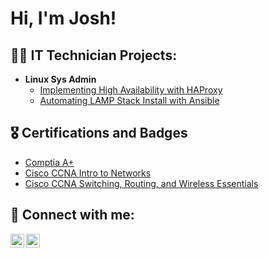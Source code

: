 <h1>Hi, I'm Josh! 

<h2>👨‍💻 IT Technician Projects:</h2>

- <b>Linux Sys Admin </b>
  - [Implementing High Availability with HAProxy](https://github.com/joshmadakor1/Algorithms-Practice)
  - [Automating LAMP Stack Install with Ansible](https://github.com/JoshHerzuk/Ansible-Lab/tree/main)


<h2>🎖️ Certifications and Badges</h2>
 
- [Comptia A+](https://www.credly.com/badges/1ad033d6-188d-4a55-9f60-8595776ab6fc/public_url)
- [Cisco CCNA Intro to Networks](https://www.credly.com/badges/2a9d8e80-932a-487a-b973-900c0a299ff9/public_url)
- [Cisco CCNA Switching, Routing, and Wireless Essentials](https://www.credly.com/badges/5ccc0a0a-0931-4aa3-b185-04a9c8de323c/public_url)

<h2> 🤳 Connect with me:</h2>

[<img align="left" alt="JoshMadakor | YouTube" width="22px" src="https://cdn.jsdelivr.net/npm/simple-icons@v3/icons/youtube.svg" />][youtube]
[<img align="left" alt="JoshMadakor | LinkedIn" width="22px" src="https://cdn.jsdelivr.net/npm/simple-icons@v3/icons/linkedin.svg" />][linkedin]

[youtube]: https://www.youtube.com/joshherzuk
[linkedin]: https://linkedin.com/in/joshua-herzuk

<!--
**joshmadakor1/joshmadakor1** is a ✨ _special_ ✨ repository because its `README.md` (this file) appears on your GitHub profile.

Here are some ideas to get you started:

- 🔭 I’m currently working on ...
- 🌱 I’m currently learning ...
- 👯 I’m looking to collaborate on ...
- 🤔 I’m looking for help with ...
- 💬 Ask me about ...
- 📫 How to reach me: ...
- 😄 Pronouns: ...
- ⚡ Fun fact: ...
-->
